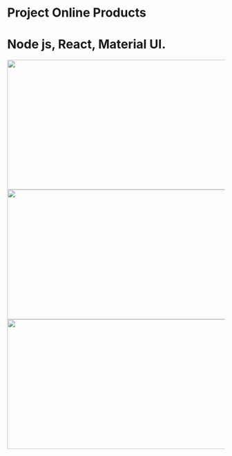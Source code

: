 # Project Online Products

# Node js, React, Material UI.

<img align="left" width="600" height="300" src="https://user-images.githubusercontent.com/74212719/120190853-d3ea7780-c221-11eb-8158-52f3ebdaefec.jpg">
<br />

<img align="left" width="600" height="300" src="https://user-images.githubusercontent.com/74212719/120190790-c1703e00-c221-11eb-9be4-575ac02c29f5.jpg">
<br />

<img align="left" width="600" height="300" src="https://user-images.githubusercontent.com/74212719/120190741-af8e9b00-c221-11eb-8ba6-61421c82bc9a.jpg">
<br />